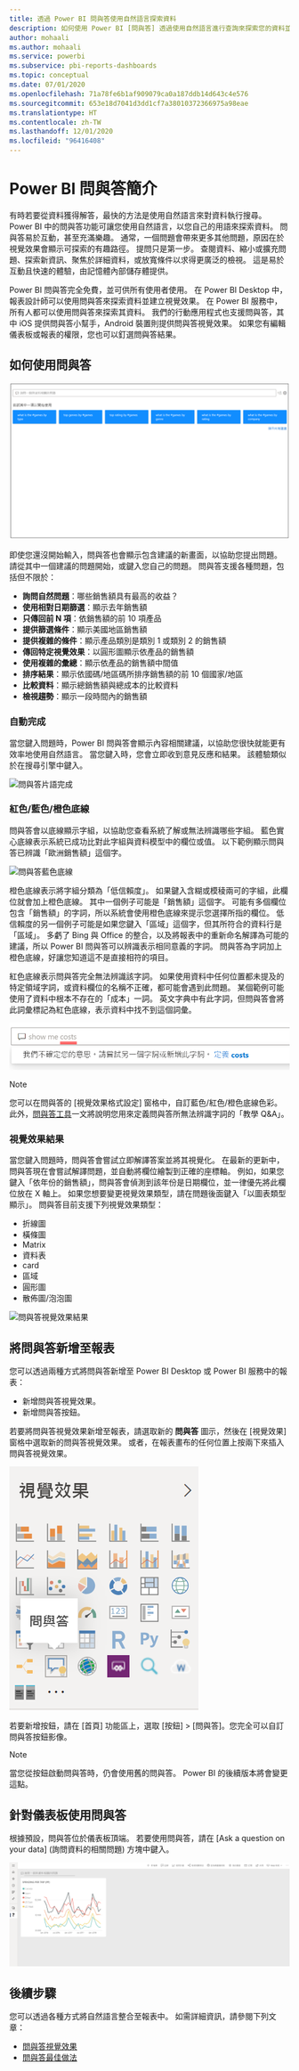 ```yaml
---
title: 透過 Power BI 問與答使用自然語言探索資料
description: 如何使用 Power BI [問與答] 透過使用自然語言進行查詢來探索您的資料並建立視覺效果。
author: mohaali
ms.author: mohaali
ms.service: powerbi
ms.subservice: pbi-reports-dashboards
ms.topic: conceptual
ms.date: 07/01/2020
ms.openlocfilehash: 71a78fe6b1af909079ca0a187ddb14d643c4e576
ms.sourcegitcommit: 653e18d7041d3dd1cf7a38010372366975a98eae
ms.translationtype: HT
ms.contentlocale: zh-TW
ms.lasthandoff: 12/01/2020
ms.locfileid: "96416408"
---
```

# <a name="intro-to-power-bi-qa"></a>Power BI 問與答簡介

有時若要從資料獲得解答，最快的方法是使用自然語言來對資料執行搜尋。 Power BI 中的問與答功能可讓您使用自然語言，以您自己的用語來探索資料。 問與答易於互動，甚至充滿樂趣。 通常，一個問題會帶來更多其他問題，原因在於視覺效果會顯示可探索的有趣路徑。 提問只是第一步。 查閱資料、縮小或擴充問題、探索新資訊、聚焦於詳細資料，或放寬條件以求得更廣泛的檢視。 這是易於互動且快速的體驗，由記憶體內部儲存體提供。 

Power BI 問與答完全免費，並可供所有使用者使用。 在 Power BI Desktop 中，報表設計師可以使用問與答來探索資料並建立視覺效果。 在 Power BI 服務中，所有人都可以使用問與答來探索其資料。 我們的行動應用程式也支援問與答，其中 iOS 提供問與答小幫手，Android 裝置則提供問與答視覺效果。 如果您有編輯儀表板或報表的權限，您也可以釘選問與答結果。

## <a name="how-to-use-qa"></a>如何使用問與答

![問與答首頁](media/qna-visual.png)

即使您還沒開始輸入，問與答也會顯示包含建議的新畫面，以協助您提出問題。 請從其中一個建議的問題開始，或鍵入您自己的問題。 問與答支援各種問題，包括但不限於：

- **詢問自然問題**：哪些銷售額具有最高的收益？
- **使用相對日期篩選**：顯示去年銷售額
- **只傳回前 N 項**：依銷售額的前 10 項產品
- **提供篩選條件**：顯示美國地區銷售額
- **提供複雜的條件**：顯示產品類別是類別 1 或類別 2 的銷售額
- **傳回特定視覺效果**：以圓形圖顯示依產品的銷售額
- **使用複雜的彙總**：顯示依產品的銷售額中間值
- **排序結果**：顯示依國碼/地區碼所排序銷售額的前 10 個國家/地區
- **比較資料**：顯示總銷售額與總成本的比較資料
- **檢視趨勢**：顯示一段時間內的銷售額

### <a name="autocomplete"></a>自動完成

當您鍵入問題時，Power BI 問與答會顯示內容相關建議，以協助您很快就能更有效率地使用自然語言。 當您鍵入時，您會立即收到意見反應和結果。 該體驗類似於在搜尋引擎中鍵入。

![問與答片語完成](media/qna-suggestion-phrase-completion.png)

### <a name="redblueorange-underlines"></a>紅色/藍色/橙色底線

問與答會以底線顯示字組，以協助您查看系統了解或無法辨識哪些字組。 藍色實心底線表示系統已成功比對此字組與資料模型中的欄位或值。 以下範例顯示問與答已辨識「歐洲銷售額」這個字。

![問與答藍色底線](media/qna-blue-underline.png)

 橙色底線表示將字組分類為「低信賴度」。 如果鍵入含糊或模稜兩可的字組，此欄位就會加上橙色底線。 其中一個例子可能是「銷售額」這個字。 可能有多個欄位包含「銷售額」的字詞，所以系統會使用橙色底線來提示您選擇所指的欄位。 低信賴度的另一個例子可能是如果您鍵入「區域」這個字，但其所符合的資料行是「區域」。 多虧了 Bing 與 Office 的整合，以及將報表中的重新命名解譯為可能的建議，所以 Power BI 問與答可以辨識表示相同意義的字詞。 問與答為字詞加上橙色底線，好讓您知道這不是直接相符的項目。

紅色底線表示問與答完全無法辨識該字詞。 如果使用資料中任何位置都未提及的特定領域字詞，或資料欄位的名稱不正確，都可能會遇到此問題。 某個範例可能使用了資料中根本不存在的「成本」一詞。 英文字典中有此字詞，但問與答會將此詞彙標記為紅色底線，表示資料中找不到這個詞彙。

![問與答在銷售額加紅色底線](media/qna-red-underline-costs.png)

> [!NOTE]
> 您可以在問與答的 [視覺效果格式設定] 窗格中，自訂藍色/紅色/橙色底線色彩。 此外，[問與答工具](q-and-a-tooling-teach-q-and-a.md)一文將說明您用來定義問與答所無法辨識字詞的「教學 Q&A」。

### <a name="visualization-results"></a>視覺效果結果

當您鍵入問題時，問與答會嘗試立即解譯答案並將其視覺化。 在最新的更新中，問與答現在會嘗試解譯問題，並自動將欄位繪製到正確的座標軸。 例如，如果您鍵入「依年份的銷售額」，問與答會偵測到該年份是日期欄位，並一律優先將此欄位放在 X 軸上。 如果您想要變更視覺效果類型，請在問題後面鍵入「以圖表類型顯示」。 問與答目前支援下列視覺效果類型：

- 折線圖
- 橫條圖
- Matrix
- 資料表
- card
- 區域
- 圓形圖
- 散佈圖/泡泡圖
 
![問與答視覺效果結果](media/qna-visual-results-date.png)

## <a name="add-qa-to-a-report"></a>將問與答新增至報表

您可以透過兩種方式將問與答新增至 Power BI Desktop 或 Power BI 服務中的報表：

- 新增問與答視覺效果。
- 新增問與答按鈕。

若要將問與答視覺效果新增至報表，請選取新的 **問與答** 圖示，然後在 [視覺效果] 窗格中選取新的問與答視覺效果。 或者，在報表畫布的任何位置上按兩下來插入問與答視覺效果。

![問與答視覺效果圖示](media/qna-visual-icon.png)

若要新增按鈕，請在 [首頁] 功能區上，選取 [按鈕] > [問與答]。您完全可以自訂問與答按鈕影像。

> [!NOTE]
> 當您從按鈕啟動問與答時，仍會使用舊的問與答。 Power BI 的後續版本將會變更這點。

## <a name="use-qa-for-dashboards"></a>針對儀表板使用問與答

根據預設，問與答位於儀表板頂端。 若要使用問與答，請在 [Ask a question on your data] \(詢問資料的相關問題\) 方塊中鍵入。

![問與答儀表板](media/qna-dashboard.png)

## <a name="next-steps"></a>後續步驟

您可以透過各種方式將自然語言整合至報表中。 如需詳細資訊，請參閱下列文章：

* [問與答視覺效果](../visuals/power-bi-visualization-q-and-a.md)
* [問與答最佳做法](q-and-a-best-practices.md)
